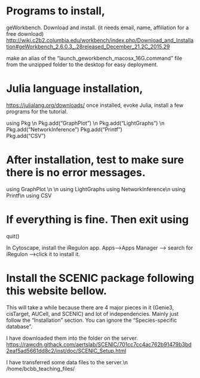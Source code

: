 # Programs to install,
geWorkbench. 
Download and install. (it needs email, name, affiliation for a free download)
http://wiki.c2b2.columbia.edu/workbench/index.php/Download_and_Installation#geWorkbench_2.6.0.3_.28released_December_21.2C_2015.29

make an alias of the “launch_geworkbench_macosx_16G.command” file from the unzipped folder to the desktop for easy deployment.

# Julia language installation,
https://julialang.org/downloads/
once installed, evoke Julia, 
install a few programs for the tutorial.

using Pkg
\n Pkg.add(“GraphPlot”)
\n Pkg.add(“LightGraphs”)
\n Pkg.add(“NetworkInference”)
Pkg.add(“Printf”)  
Pkg.add(“CSV”)

# After installation, test to make sure there is no error messages.
using GraphPlot \n 
\n using LightGraphs
using NetworkInference\n 
using Printf\n 
using CSV

# If everything is fine. Then exit using
quit()

In Cytoscape, install the iRegulon app.
Apps-->Apps Manager --> search for iRegulon -->click it to install it.


# Install the SCENIC package following this website bellow. 
This will take a while because there are 4 major pieces in it (Genie3, cisTarget, AUCell, and SCENIC) and lot of independencies.
Mainly just follow the “Installation” section. You can ignore the “Species-specific database”. 

I have downloaded them into the folder on the server.
https://rawcdn.githack.com/aertslab/SCENIC/701cc7cc4ac762b91479b3bd2eaf5ad5661dd8c2/inst/doc/SCENIC_Setup.html

I have transferred some data files to the server.\n  /home/bcbb_teaching_files/


